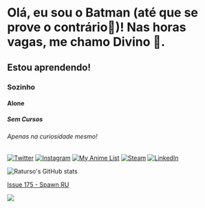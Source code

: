 # Olá, eu sou o Batman (até que se prove o contrário🦇)! Nas horas vagas, me chamo Divino 🐻.
## Estou aprendendo!
### Sozinho
#### Alone
##### Sem Cursos
###### Apenas na curiosidade mesmo!
[![Twitter](https://img.shields.io/badge/Twitter-1DA1F2?style=for-the-badge&logo=twitter&logoColor=white)](https://twitter.com/divino_morais)
[![Instagram](https://img.shields.io/badge/Instagram-E4405F?style=for-the-badge&logo=instagram&logoColor=white)](https://www.instagram.com/rat.urso/)
[![My Anime List](https://img.shields.io/badge/Myanimelist-2E51A2?style=for-the-badge&logo=myanimelist&logoColor=white)](https://myanimelist.net/profile/Raturso)
[![Steam](https://img.shields.io/badge/Steam-000000?style=for-the-badge&logo=steam&logoColor=white)](https://steamcommunity.com/id/divino-h/)
[![LinkedIn](https://img.shields.io/badge/LinkedIn-0077B5?style=for-the-badge&logo=linkedin&logoColor=white)](https://www.linkedin.com/mwlite/in/henrique-morais-097938a1)

![Raturso's GitHub stats](https://github-readme-stats.vercel.app/api?username=raturso&show_icons=true&theme=dark)

[Issue 175 - Spawn RU](https://user-images.githubusercontent.com/106784430/211803837-4e7a84fe-c498-4f6c-81e6-35dd2c7ed702.jpg)

  <img src="https://user-images.githubusercontent.com/106784430/211803837-4e7a84fe-c498-4f6c-81e6-35dd2c7ed702.jpg"/>
